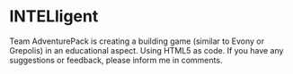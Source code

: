 INTELligent
===========

Team AdventurePack is creating a building game (similar to Evony or Grepolis) in an educational aspect. Using HTML5 as code. If you have any suggestions or feedback, please inform me in comments.
